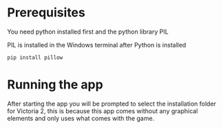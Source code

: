 # Prerequisites

You need python installed first and the python library PIL

PIL is installed in the Windows terminal after Python is installed
```
pip install pillow
```
# Running the app

After starting the app you will be prompted to select the installation folder for Victoria 2, this is because this app comes without any graphical elements and only uses what comes with the game.
